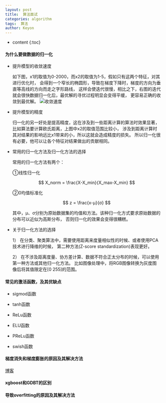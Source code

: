 ```yaml
---
layout: post
title:  算法面试
categories: algorithm
tags:  算法
author: Keyon
---
```

* content
{:toc}


<script type="text/javascript" src="http://cdn.mathjax.org/mathjax/latest/MathJax.js?config=default">
</script>

#### 为什么要做数据的归一化
* 提升模型的收敛速度

    如下图，x1的取值为0-2000，而x2的取值为1-5，假如只有这两个特征，对其进行优化时，
    会得到一个窄长的椭圆形，导致在梯度下降时，梯度的方向为垂直等高线的方向而走之字形路线，
    这样会使迭代很慢，相比之下，右图的迭代就会很快数据归一化后，最优解的寻优过程明显会变得平缓，
    更容易正确的收敛到最优解。
    ![收敛速度](https://images2015.cnblogs.com/blog/743682/201511/743682-20151108152327539-2039269197.png)


* 提升模型的精度 

    归一化的另一好处是提高精度，这在涉及到一些距离计算的算法时效果显著，
    比如算法要计算欧氏距离，上图中x2的取值范围比较小，
    涉及到距离计算时其对结果的影响远比x1带来的小，所以这就会造成精度的损失。
    所以归一化很有必要，他可以让各个特征对结果做出的贡献相同。






* 常用的归一化方法及归一化方法的选择

    常用的归一化方法有两个：
    
    ①线性归一化
    
    $$ X_norm = \frac{X-X_min}{X_max-X_min} $$
    
    ②0均值标准化
    
     $$ z = \frac{x-μ}{σ} $$
     
     其中，μ、σ分别为原始数据集的均值和方法。该种归一化方式要求原始数据的分布可以近似为高斯分布，
     否则归一化的效果会变得很糟糕。
    

* 关于归一化方法的选择

    1） 在分类、聚类算法中，需要使用距离来度量相似性的时候、或者使用PCA技术进行降维的时候，
    第二种方法(Z-score standardization)表现更好。
    
    2） 在不涉及距离度量、协方差计算、数据不符合正太分布的时候，可以使用第一种方法或其他归一化方法。
    比如图像处理中，将RGB图像转换为灰度图像后将其值限定在[0 255]的范围。


#### 常见的激活函数，及其优缺点
* sigmod函数

* tanh函数

* ReLu函数

* ELU函数

* PReLu函数

* swish函数

#### 梯度消失和梯度膨胀的原因及其解决方法
[博客](https://blog.csdn.net/donkey_1993/article/details/81807847?utm_medium=distribute.pc_relevant.none-task-blog-BlogCommendFromMachineLearnPai2-1.edu_weight&depth_1-utm_source=distribute.pc_relevant.none-task-blog-BlogCommendFromMachineLearnPai2-1.edu_weight)
#### xgboost和GDBT的区别

#### 导致overfitting的原因及其解决方法